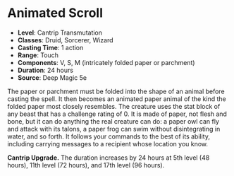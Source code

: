 # Animated Scroll

- **Level**: Cantrip Transmutation
- **Classes**: Druid, Sorcerer, Wizard
- **Casting Time**: 1 action
- **Range**: Touch
- **Components**: V, S, M (intricately folded paper or parchment)
- **Duration**: 24 hours
- **Source**: Deep Magic 5e

The paper or parchment must be folded into the shape of an animal before casting the spell. It then becomes an animated paper animal of the kind the folded paper most closely resembles. The creature uses the stat block of any beast that has a challenge rating of 0. It is made of paper, not flesh and bone, but it can do anything the real creature can do: a paper owl can fly and attack with its talons, a paper frog can swim without disintegrating in water, and so forth. It follows your commands to the best of its ability, including carrying messages to a recipient whose location you know.

**Cantrip Upgrade.** The duration increases by 24 hours at 5th level (48 hours), 11th level (72 hours), and 17th level (96 hours).
